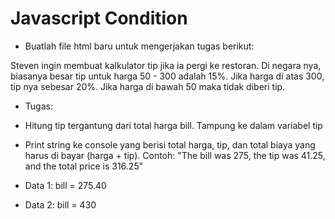 # Javascript Condition

- Buatlah file html baru untuk mengerjakan tugas berikut:

Steven ingin membuat kalkulator tip jika ia pergi ke restoran. Di negara nya, biasanya besar tip untuk harga 50 - 300 adalah 15%. Jika harga di atas 300, tip nya sebesar 20%. Jika harga di bawah 50 maka tidak diberi tip.

- Tugas:
- Hitung tip tergantung dari total harga bill. Tampung ke dalam variabel tip
- Print string ke console yang berisi total harga, tip, dan total biaya yang harus di bayar (harga + tip). Contoh: "The bill was 275, the tip was 41.25, and the total price is 316.25"

- Data 1: bill = 275.40
- Data 2: bill = 430
